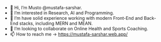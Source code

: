 - 👋 Hi, I’m Musto @mustafa-sarshar.
- 👀 I’m interested in Research, AI and Programming.
- 🌱 I’m have solid experience working with modern Front-End and Back-End stacks, including MERN and MEAN.
- 💞️ I’m looking to collaborate on Online Health and Sports Coaching.
- 📫 How to reach me -> https://mustafa-sarshar.web.app/

<!---
mustafa-sarshar/mustafa-sarshar is a ✨ special ✨ repository because its `README.md` (this file) appears on your GitHub profile.
You can click the Preview link to take a look at your changes.
--->
